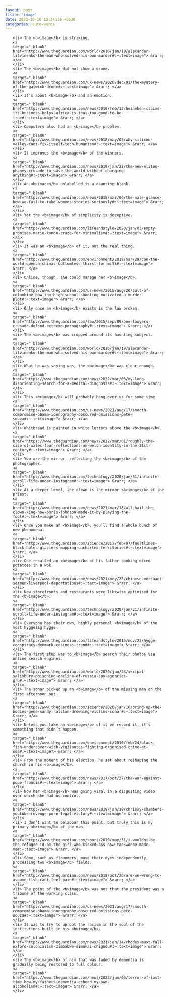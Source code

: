```yaml
---
layout: post
title: "image"
date: 2023-10-10 12:34:56 +0530
categories: auto-words
---
```

<ol>

    <li> The <b>image</b> is striking.
    <a 
    target="_blank" 
    href="http://www.theguardian.com/world/2016/jan/19/alexander-litvinenko-the-man-who-solved-his-own-murder#:~:text=image"> &rarr; </a>
    </li>
    <li> The <b>image</b> did not show a drone.
    <a 
    target="_blank" 
    href="http://www.theguardian.com/uk-news/2020/dec/01/the-mystery-of-the-gatwick-drone#:~:text=image"> &rarr; </a>
    </li>
    <li> It’s about <b>image</b> and an emotion.
    <a 
    target="_blank" 
    href="http://www.theguardian.com/news/2019/feb/12/heineken-claims-its-business-helps-africa-is-that-too-good-to-be-true#:~:text=image"> &rarr; </a>
    </li>
    <li> Computers also had an <b>image</b> problem.
    <a 
    target="_blank" 
    href="http://www.theguardian.com/news/2018/may/03/why-silicon-valley-cant-fix-itself-tech-humanism#:~:text=image"> &rarr; </a>
    </li>
    <li> It improves the <b>image</b> of the winners.
    <a 
    target="_blank" 
    href="http://www.theguardian.com/news/2019/jan/22/the-new-elites-phoney-crusade-to-save-the-world-without-changing-anything#:~:text=image"> &rarr; </a>
    </li>
    <li> An <b>image</b> unlabelled is a daunting blank.
    <a 
    target="_blank" 
    href="http://www.theguardian.com/news/2018/mar/06/the-male-glance-how-we-fail-to-take-womens-stories-seriously#:~:text=image"> &rarr; </a>
    </li>
    <li> Yet the <b>image</b> of simplicity is deceptive.
    <a 
    target="_blank" 
    href="http://www.theguardian.com/lifeandstyle/2020/jan/03/empty-promises-marie-kondo-craze-for-minimalism#:~:text=image"> &rarr; </a>
    </li>
    <li> It was an <b>image</b> of it, not the real thing.
    <a 
    target="_blank" 
    href="http://www.theguardian.com/environment/2019/mar/29/can-the-world-quench-chinas-bottomless-thirst-for-milk#:~:text=image"> &rarr; </a>
    </li>
    <li> Online, though, she could manage her <b>image</b>.
    <a 
    target="_blank" 
    href="http://www.theguardian.com/us-news/2019/aug/20/cult-of-columbine-how-the-high-school-shooting-motivated-a-murder-plot#:~:text=image"> &rarr; </a>
    </li>
    <li> Only once an <b>image</b> exists is the law broken.
    <a 
    target="_blank" 
    href="http://www.theguardian.com/law/2015/sep/09/one-lawyers-crusade-defend-extreme-pornography#:~:text=image"> &rarr; </a>
    </li>
    <li> The <b>image</b> was cropped around its haunting subject.
    <a 
    target="_blank" 
    href="http://www.theguardian.com/world/2016/jan/19/alexander-litvinenko-the-man-who-solved-his-own-murder#:~:text=image"> &rarr; </a>
    </li>
    <li> What he was saying was, the <b>image</b> was clear enough.
    <a 
    target="_blank" 
    href="https://www.theguardian.com/news/2022/mar/03/my-long-disorienting-search-for-a-medical-diagnosis#:~:text=image"> &rarr; </a>
    </li>
    <li> This <b>image</b> will probably hang over us for some time.
    <a 
    target="_blank" 
    href="http://www.theguardian.com/us-news/2021/aug/17/smooth-compromise-obama-iconography-obscured-omissions-pete-souza#:~:text=image"> &rarr; </a>
    </li>
    <li> Whitbread is painted in white letters above the <b>image</b>.
    <a 
    target="_blank" 
    href="https://www.theguardian.com/news/2022/mar/01/roughly-the-size-of-wales-four-reflections-on-welsh-identity-in-the-21st-century#:~:text=image"> &rarr; </a>
    </li>
    <li> You are the mirror, reflecting the <b>image</b> of the photographer.
    <a 
    target="_blank" 
    href="http://www.theguardian.com/technology/2020/jan/31/infinite-scroll-life-under-instagram#:~:text=image"> &rarr; </a>
    </li>
    <li> At a deeper level, the clown is the mirror <b>image</b> of the priest.
    <a 
    target="_blank" 
    href="http://www.theguardian.com/news/2021/mar/18/all-hail-the-clown-king-how-boris-johnson-made-it-by-playing-the-fool#:~:text=image"> &rarr; </a>
    </li>
    <li> Once you make an <b>image</b>, you’ll find a whole bunch of new phenomena.
    <a 
    target="_blank" 
    href="http://www.theguardian.com/science/2017/feb/07/faultlines-black-holes-glaciers-mapping-uncharted-territories#:~:text=image"> &rarr; </a>
    </li>
    <li> One recalled an <b>image</b> of his father cooking diced potatoes in a wok.
    <a 
    target="_blank" 
    href="http://www.theguardian.com/news/2021/may/25/chinese-merchant-seamen-liverpool-deportations#:~:text=image"> &rarr; </a>
    </li>
    <li> New storefronts and restaurants were likewise optimised for the <b>image</b>.
    <a 
    target="_blank" 
    href="http://www.theguardian.com/technology/2020/jan/31/infinite-scroll-life-under-instagram#:~:text=image"> &rarr; </a>
    </li>
    <li> Everyone has their own, highly personal <b>image</b> of the most hyggelig hygge.
    <a 
    target="_blank" 
    href="http://www.theguardian.com/lifeandstyle/2016/nov/22/hygge-conspiracy-denmark-cosiness-trend#:~:text=image"> &rarr; </a>
    </li>
    <li> The first step was to <b>image</b> search their photos via online search engines.
    <a 
    target="_blank" 
    href="http://www.theguardian.com/world/2020/jun/23/skripal-salisbury-poisoning-decline-of-russia-spy-agencies-gru#:~:text=image"> &rarr; </a>
    </li>
    <li> The sonar picked up an <b>image</b> of the missing man on the first afternoon out.
    <a 
    target="_blank" 
    href="http://www.theguardian.com/science/2020/jan/16/bring-up-the-bodies-gene-sandy-ralston-drowning-victims-sonar#:~:text=image"> &rarr; </a>
    </li>
    <li> Unless you take an <b>image</b> of it or record it, it’s something that didn’t happen.
    <a 
    target="_blank" 
    href="http://www.theguardian.com/environment/2016/feb/24/black-fish-undercover-with-vigilantes-fighting-organised-crime-at-sea#:~:text=image"> &rarr; </a>
    </li>
    <li> From the moment of his election, he set about reshaping the church in his <b>image</b>.
    <a 
    target="_blank" 
    href="http://www.theguardian.com/news/2017/oct/27/the-war-against-pope-francis#:~:text=image"> &rarr; </a>
    </li>
    <li> Now her <b>image</b> was going viral in a disgusting video over which she had no control.
    <a 
    target="_blank" 
    href="http://www.theguardian.com/news/2018/jan/18/chrissy-chambers-youtube-revenge-porn-legal-victory#:~:text=image"> &rarr; </a>
    </li>
    <li> I don’t want to belabour this point, but truly this is my primary <b>image</b> of the man.
    <a 
    target="_blank" 
    href="http://www.theguardian.com/sport/2019/may/31/i-wouldnt-be-the-refugee-id-be-the-girl-who-kicked-ass-how-taekwondo-made-me#:~:text=image"> &rarr; </a>
    </li>
    <li> Some, such as flounders, move their eyes independently, processing two <b>image</b> fields.
    <a 
    target="_blank" 
    href="http://www.theguardian.com/news/2018/oct/30/are-we-wrong-to-assume-fish-cant-feel-pain#:~:text=image"> &rarr; </a>
    </li>
    <li> The point of the <b>image</b> was not that the president was a tribune of the working class.
    <a 
    target="_blank" 
    href="http://www.theguardian.com/us-news/2021/aug/17/smooth-compromise-obama-iconography-obscured-omissions-pete-souza#:~:text=image"> &rarr; </a>
    </li>
    <li> It was to try to uproot the racism in the soul of the institutions built in his <b>image</b>.
    <a 
    target="_blank" 
    href="http://www.theguardian.com/news/2021/jan/14/rhodes-must-fall-oxford-colonialism-zimbabwe-simukai-chigudu#:~:text=image"> &rarr; </a>
    </li>
    <li> The <b>image</b> of him that was faded by dementia is gradually being restored to full colour.
    <a 
    target="_blank" 
    href="https://www.theguardian.com/news/2023/jun/06/terror-of-lost-time-how-my-fathers-dementia-echoed-my-own-alcoholism#:~:text=image"> &rarr; </a>
    </li>